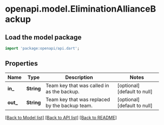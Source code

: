 # openapi.model.EliminationAllianceBackup

## Load the model package
```dart
import 'package:openapi/api.dart';
```

## Properties
Name | Type | Description | Notes
------------ | ------------- | ------------- | -------------
**in_** | **String** | Team key that was called in as the backup. | [optional] [default to null]
**out_** | **String** | Team key that was replaced by the backup team. | [optional] [default to null]

[[Back to Model list]](../README.md#documentation-for-models) [[Back to API list]](../README.md#documentation-for-api-endpoints) [[Back to README]](../README.md)


